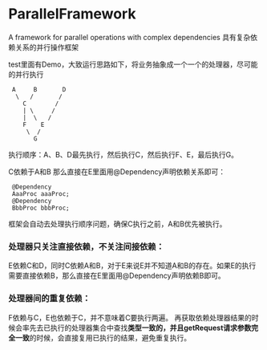 # ParallelFramework
A framework for parallel operations with complex dependencies 具有复杂依赖关系的并行操作框架

test里面有Demo，大致运行思路如下，将业务抽象成一个一个的处理器，尽可能的并行执行

     A     B       D
      \   /       /
        C        / 
        | \     /
        |  \   /
        F    E
         \  /
           G 
     			
执行顺序：A、B、D最先执行，然后执行C，然后执行F、E，最后执行G。

C依赖于A和B
那么直接在E里面用@Dependency声明依赖关系即可：
    
	 @Dependency
     AaaProc aaaProc;
     @Dependency
     BbbProc bbbProc;

框架会自动去处理执行顺序问题，确保C执行之前，A和B优先被执行。

### 处理器只关注直接依赖，不关注间接依赖：
E依赖C和D，同时C依赖A和B，对于E来说E并不知道A和B的存在。如果E的执行需要直接依赖B，那么直接在E里面用@Dependency声明依赖B即可。

### 处理器间的重复依赖：
F依赖与C，E也依赖于C，并不意味着C要执行两遍。
再获取依赖处理器结果的时候会率先去已执行的处理器集合中查找**类型一致的，并且getRequest请求参数完全一致**的时候，会直接复用已执行的结果，避免重复执行。


